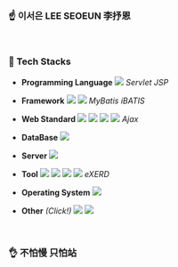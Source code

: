 ### ☝️ 이서은 LEE SEOEUN 李抒恩

<br>

### 🤞 Tech Stacks
- **Programming Language**
<img src="https://img.shields.io/badge/Java-007396?style=flat-square&logo=Java&logoColor=white"/> *Servlet JSP*

- **Framework**
<img src="https://img.shields.io/badge/Spring-6DB33F?style=flat-square&logo=Spring&logoColor=white"/> <img src="https://img.shields.io/badge/Bootstrap-7952B3?style=flat-square&logo=Bootstrap&logoColor=white"/> *MyBatis iBATIS*

- **Web Standard**
<img src="https://img.shields.io/badge/HTML-E34F26?style=flat-square&logo=HTML5&logoColor=white"/> <img src="https://img.shields.io/badge/CSS-1572B6?style=flat-square&logo=CSS3&logoColor=white"/> <img src="https://img.shields.io/badge/JavaScript-F7DF1E?style=flat-square&logo=JavaScript&logoColor=black"/> <img src="https://img.shields.io/badge/jQuery-0769AD?style=flat-square&logo=jQuery&logoColor=white"/> *Ajax*

- **DataBase** <img src="https://img.shields.io/badge/MariaDB-003545?style=flat-square&logo=MariaDB&logoColor=white"/>

- **Server** <img src="https://img.shields.io/badge/Apache Tomcat-F8DC75?style=flat-square&logo=Apache Tomcat&logoColor=black"/>

- **Tool**
<img src="https://img.shields.io/badge/Eclipse IDE-2C2255?style=flat-square&logo=Eclipse IDE&logoColor=white"/> <img src="https://img.shields.io/badge/Visual Studio Code-007ACC?style=flat-square&logo=Visual Studio Code&logoColor=white"/> <img src="https://img.shields.io/badge/Gradle-02303A?style=flat-square&logo=Gradle&logoColor=white"/> <img src="https://img.shields.io/badge/npm-CB3837?style=flat-square&logo=npm&logoColor=white"/> *eXERD*

- **Operating System** <img src="https://img.shields.io/badge/Windows-0078D6?style=flat-square&logo=Windows&logoColor=white"/>

- **Other** *(Click!)*
<a href="https://github.com/leeseoeun" target="_blank"><img src="https://img.shields.io/badge/SEOEUN GitHub-181717?style=flat-square&logo=GitHub&logoColor=white"/></a>
<a href="https://github.com/leeseoeun/Welcome-to-Jeju" target="_blank"><img src="https://img.shields.io/badge/제주 옵서예-EA4AAA?style=flat-square&logo=GitHub Sponsors&logoColor=white"/></a>

<br>

### 👌 不怕慢 只怕站

<!--
### Hi there 👋
-->

<!--
**leeseoeun/leeseoeun** is a ✨ _special_ ✨ repository because its `README.md` (this file) appears on your GitHub profile.

Here are some ideas to get you started:

- 🔭 I’m currently working on ...
- 🌱 I’m currently learning ...
- 👯 I’m looking to collaborate on ...
- 🤔 I’m looking for help with ...
- 💬 Ask me about ...
- 📫 How to reach me: ...
- 😄 Pronouns: ...
- ⚡ Fun fact: ...
-->
